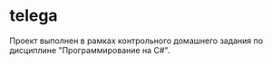 # telega
Проект выполнен в рамках контрольного домашнего задания по дисциплине "Программирование на C#".
